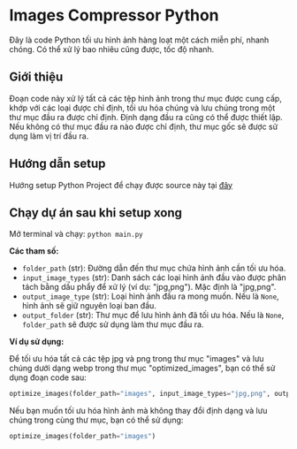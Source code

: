 # Images Compressor Python

Đây là code Python tối ưu hình ảnh hàng loạt một cách miễn phí, nhanh chóng. Có thể xử lý bao nhiêu cũng được, tốc độ nhanh.

## Giới thiệu
Đoạn code này xử lý tất cả các tệp hình ảnh trong thư mục được cung cấp, khớp với các loại được chỉ định, tối ưu hóa chúng và lưu chúng trong một thư mục đầu ra được chỉ định. Định dạng đầu ra cũng có thể được thiết lập. Nếu không có thư mục đầu ra nào được chỉ định, thư mục gốc sẽ được sử dụng làm vị trí đầu ra.

## Hướng dẫn setup
Hướng setup Python Project để chạy được source này tại [đây](https://www.notion.so/Setup-project-19c0e5ada1dd809096d2dfacc458115a)

## Chạy dự án sau khi setup xong
Mở terminal và chạy: `python main.py`

**Các tham số:**

- `folder_path` (str): Đường dẫn đến thư mục chứa hình ảnh cần tối ưu hóa.
- `input_image_types` (str): Danh sách các loại hình ảnh đầu vào được phân tách bằng dấu phẩy để xử lý (ví dụ: "jpg,png"). Mặc định là "jpg,png".
- `output_image_type` (str): Loại hình ảnh đầu ra mong muốn. Nếu là `None`, hình ảnh sẽ giữ nguyên loại ban đầu.
- `output_folder` (str): Thư mục để lưu hình ảnh đã tối ưu hóa. Nếu là `None`, `folder_path` sẽ được sử dụng làm thư mục đầu ra.

**Ví dụ sử dụng:**

Để tối ưu hóa tất cả các tệp jpg và png trong thư mục "images" và lưu chúng dưới dạng webp trong thư mục "optimized_images", bạn có thể sử dụng đoạn code sau:

```python
optimize_images(folder_path="images", input_image_types="jpg,png", output_image_type="webp", output_folder="optimized_images")
```

Nếu bạn muốn tối ưu hóa hình ảnh mà không thay đổi định dạng và lưu chúng trong cùng thư mục, bạn có thể sử dụng:


```python
optimize_images(folder_path="images")
```
